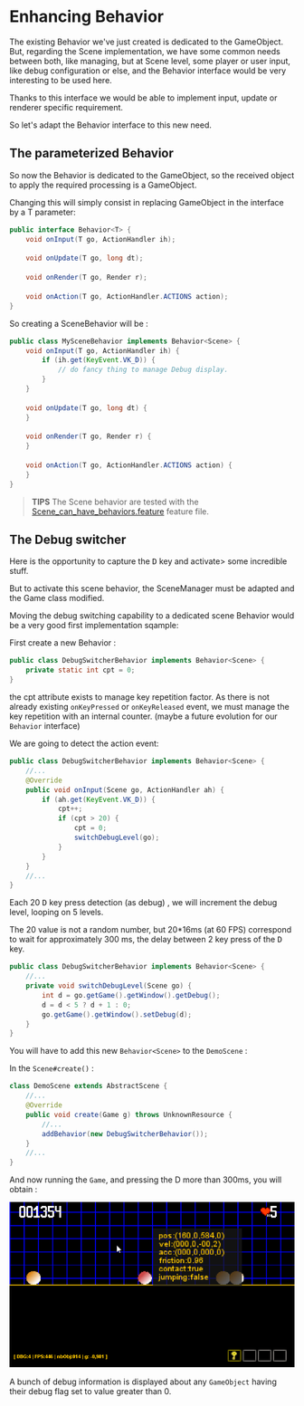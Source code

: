 # Enhancing Behavior

The existing Behavior we've just created is dedicated to the GameObject. But, regarding the Scene implementation, we
have some common needs between both, like managing, but at Scene level, some player or user input, like debug
configuration or else, and the Behavior interface would be very interesting to be used here.

Thanks to this interface we would be able to implement input, update or renderer specific requirement.

So let's adapt the Behavior interface to this new need.

## The parameterized Behavior

So now the Behavior is dedicated to the GameObject, so the received object to apply the required processing is a
GameObject.

Changing this will simply consist in replacing GameObject in the interface by a T parameter:

```java
public interface Behavior<T> {
    void onInput(T go, ActionHandler ih);

    void onUpdate(T go, long dt);

    void onRender(T go, Render r);

    void onAction(T go, ActionHandler.ACTIONS action);
}
```

So creating a SceneBehavior will be :

```java
public class MySceneBehavior implements Behavior<Scene> {
    void onInput(T go, ActionHandler ih) {
        if (ih.get(KeyEvent.VK_D)) {
            // do fancy thing to manage Debug display.
        }
    }

    void onUpdate(T go, long dt) {
    }

    void onRender(T go, Render r) {
    }

    void onAction(T go, ActionHandler.ACTIONS action) {
    }
}
```

> **TIPS**<wbr/> The Scene behavior are tested with the [Scene_can_have_behaviors.feature](../../src/test/resources/features/Scene_can_have_behaviors.feature) feature file.

## The Debug switcher

Here is the opportunity to capture the <kbd>D</kbd> key and activate> some incredible stuff.

But to activate this scene behavior, the SceneManager must be adapted and the Game class modified.

Moving the debug switching capability to a dedicated scene Behavior would be a very good first implementation sqample:

First create a new Behavior<Scene> :

```java
public class DebugSwitcherBehavior implements Behavior<Scene> {
    private static int cpt = 0;
}
```

the cpt attribute exists to manage key repetition factor. As there is not already existing  `onKeyPressed` or
`onKeyReleased` event, we must manage the key repetition with an internal counter. (maybe a future evolution for
our `Behavior` interface)

We are going to detect the action event:

```java
public class DebugSwitcherBehavior implements Behavior<Scene> {
    //...
    @Override
    public void onInput(Scene go, ActionHandler ah) {
        if (ah.get(KeyEvent.VK_D)) {
            cpt++;
            if (cpt > 20) {
                cpt = 0;
                switchDebugLevel(go);
            }
        }
    }
    //...
}
```

Each 20 <kbd>D</kbd> key press detection (as debug) , we will increment the debug level, looping on 5 levels.

The 20 value is not a random number, but 20*16ms (at 60 FPS) correspond to wait for approximately 300 ms, the delay
between 2 key press of the <kbd>D</kbd> key.

```java
public class DebugSwitcherBehavior implements Behavior<Scene> {
    //...
    private void switchDebugLevel(Scene go) {
        int d = go.getGame().getWindow().getDebug();
        d = d < 5 ? d + 1 : 0;
        go.getGame().getWindow().setDebug(d);
    }
}
```

You will have to add this new `Behavior<Scene>` to the `DemoScene` :

In the  `Scene#create()` :

```java
class DemoScene extends AbstractScene {
    //...
    @Override
    public void create(Game g) throws UnknownResource {
        //...
        addBehavior(new DebugSwitcherBehavior());
    }
    //...
}
```

And now running the `Game`, and pressing the D more than 300ms, you will obtain :

![A Scene Behavior enhancing the debug feature activation](../images/figure-debug-switcher-behavior.png "the debug switcher ad a new Scene Behavior")

A bunch of debug information is displayed about any `GameObject` having their debug flag set to value greater than 0.
